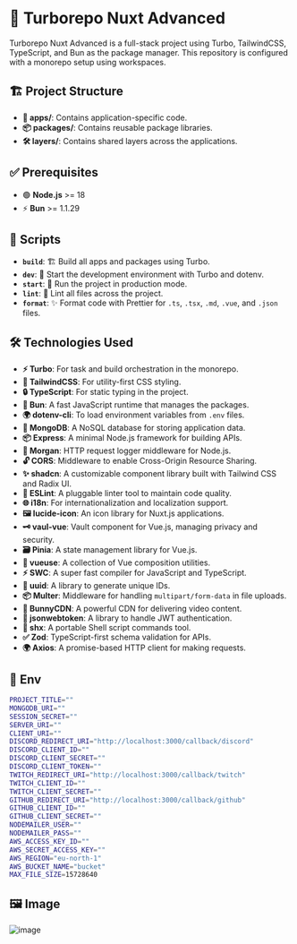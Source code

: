 # 🚀 Turborepo Nuxt Advanced

Turborepo Nuxt Advanced is a full-stack project using Turbo, TailwindCSS, TypeScript, and Bun as the package manager. This repository is configured with a monorepo setup using workspaces.

## 🏗️ Project Structure

- **📂 apps/**: Contains application-specific code.
- **📦 packages/**: Contains reusable package libraries.
- **🛠️ layers/**: Contains shared layers across the applications.

## ✅ Prerequisites

- 🟢 **Node.js** >= 18
- ⚡ **Bun** >= 1.1.29

## 📜 Scripts

- **`build`**: 🏗️ Build all apps and packages using Turbo.
- **`dev`**: 🔧 Start the development environment with Turbo and dotenv.
- **`start`**: 🚀 Run the project in production mode.
- **`lint`**: 🧹 Lint all files across the project.
- **`format`**: ✨ Format code with Prettier for `.ts`, `.tsx`, `.md`, `.vue`, and `.json` files.

## 🛠️ Technologies Used

- **⚡ Turbo**: For task and build orchestration in the monorepo.
- **🎨 TailwindCSS**: For utility-first CSS styling.
- **🔒 TypeScript**: For static typing in the project.
- **🚀 Bun**: A fast JavaScript runtime that manages the packages.
- **🌍 dotenv-cli**: To load environment variables from `.env` files.
- **🍃 MongoDB**: A NoSQL database for storing application data.
- **📦 Express**: A minimal Node.js framework for building APIs.
- **📝 Morgan**: HTTP request logger middleware for Node.js.
- **🔓 CORS**: Middleware to enable Cross-Origin Resource Sharing.
- **✨ shadcn**: A customizable component library built with Tailwind CSS and Radix UI.
- **🧹 ESLint**: A pluggable linter tool to maintain code quality.
- **🌐 i18n**: For internationalization and localization support.
- **🖼️ lucide-icon**: An icon library for Nuxt.js applications.
- **🗝️ vaul-vue**: Vault component for Vue.js, managing privacy and security.
- **🗃️ Pinia**: A state management library for Vue.js.
- **🔌 vueuse**: A collection of Vue composition utilities.
- **⚡ SWC**: A super fast compiler for JavaScript and TypeScript.
- **🔑 uuid**: A library to generate unique IDs.
- **📦 Multer**: Middleware for handling `multipart/form-data` in file uploads.
- **🎥 BunnyCDN**: A powerful CDN for delivering video content.
- **🔐 jsonwebtoken**: A library to handle JWT authentication.
- **📁 shx**: A portable Shell script commands tool.
- **✅ Zod**: TypeScript-first schema validation for APIs.
- **🌍 Axios**: A promise-based HTTP client for making requests.

## 🧹 Env

```bash
PROJECT_TITLE=""
MONGODB_URI=""
SESSION_SECRET=""
SERVER_URI=""
CLIENT_URI=""
DISCORD_REDIRECT_URI="http://localhost:3000/callback/discord"
DISCORD_CLIENT_ID=""
DISCORD_CLIENT_SECRET=""
DISCORD_CLIENT_TOKEN=""
TWITCH_REDIRECT_URI="http://localhost:3000/callback/twitch"
TWITCH_CLIENT_ID=""
TWITCH_CLIENT_SECRET=""
GITHUB_REDIRECT_URI="http://localhost:3000/callback/github"
GITHUB_CLIENT_ID=""
GITHUB_CLIENT_SECRET=""
NODEMAILER_USER=""
NODEMAILER_PASS=""
AWS_ACCESS_KEY_ID=""
AWS_SECRET_ACCESS_KEY=""
AWS_REGION="eu-north-1"
AWS_BUCKET_NAME="bucket" 
MAX_FILE_SIZE=15728640
```

## 🖼️ Image

![image](https://github.com/user-attachments/assets/466b1a25-448b-4891-ac14-09c073b1c559)